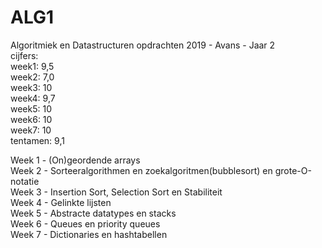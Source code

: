 # ALG1
Algoritmiek en Datastructuren opdrachten 2019 - Avans - Jaar 2  
cijfers:   
week1: 9,5  
week2: 7,0  
week3: 10  
week4: 9,7  
week5: 10  
week6: 10  
week7: 10  
tentamen: 9,1    

Week 1 - (On)geordende arrays  
Week 2 - Sorteeralgorithmen en zoekalgoritmen(bubblesort) en grote-O-notatie  
Week 3 - Insertion Sort, Selection Sort en Stabiliteit  
Week 4 - Gelinkte lijsten  
Week 5 - Abstracte datatypes en stacks  
Week 6 - Queues en priority queues  
Week 7 - Dictionaries en hashtabellen  

